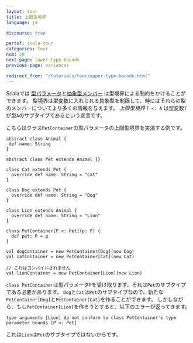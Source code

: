 ```yaml
---
layout: tour
title: 上限型境界
language: ja

discourse: true

partof: scala-tour
categories: tour
num: 20
next-page: lower-type-bounds
previous-page: variances

redirect_from: "/tutorials/tour/upper-type-bounds.html"
---
```


Scalaでは [型パラメータ](generic-classes.html)と[抽象型メンバー](abstract-type-members.html) は型境界による制約をかけることができます。
型境界は型変数に入れられる具象型を制限して、時にはそれらの型のメンバーについてより多くの情報を与えます。
_上限型境界_ `T <: A` は型変数`T`が型`A`のサブタイプであるという宣言です。

こちらはクラス`PetContainer`の型パラメータの上限型境界を実演する例です。

```tut
abstract class Animal {
 def name: String
}

abstract class Pet extends Animal {}

class Cat extends Pet {
  override def name: String = "Cat"
}

class Dog extends Pet {
  override def name: String = "Dog"
}

class Lion extends Animal {
  override def name: String = "Lion"
}

class PetContainer[P <: Pet](p: P) {
  def pet: P = p
}

val dogContainer = new PetContainer[Dog](new Dog)
val catContainer = new PetContainer[Cat](new Cat)
```

```tut:fail
// これはコンパイルされません
val lionContainer = new PetContainer[Lion](new Lion)
```
`class PetContainer`は型パラメータ`P`を受け取ります。それは`Pet`のサブタイプである必要があります。
 `Dog`と`Cat`は`Pet`のサブタイプなので、新たな`PetContainer[Dog]`と`PetContainer[Cat]`を作ることができます。
 しかしながら、もし`PetContainer[Lion]`を作ろうとすると、以下のエラーが返ってきます。

`type arguments [Lion] do not conform to class PetContainer's type parameter bounds [P <: Pet]`

これは`Lion`は`Pet`のサブタイプではないからです。
